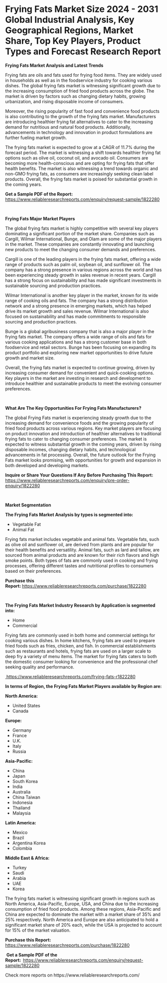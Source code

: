 <p><h1>Frying Fats Market Size 2024 - 2031 Global Industrial Analysis, Key Geographical Regions, Market Share, Top Key Players, Product Types and Forecast Research Report</h1></p><p><strong>Frying Fats Market Analysis and Latest Trends</strong></p>
<p><p>Frying fats are oils and fats used for frying food items. They are widely used in households as well as in the foodservice industry for cooking various dishes. The global frying fats market is witnessing significant growth due to the increasing consumption of fried food products across the globe. The market is driven by factors such as changing dietary habits, growing urbanization, and rising disposable income of consumers.</p><p>Moreover, the rising popularity of fast food and convenience food products is also contributing to the growth of the frying fats market. Manufacturers are introducing healthier frying fat alternatives to cater to the increasing demand for nutritious and natural food products. Additionally, advancements in technology and innovation in product formulations are further fueling market growth.</p><p>The frying fats market is expected to grow at a CAGR of 11.7% during the forecast period. The market is witnessing a shift towards healthier frying fat options such as olive oil, coconut oil, and avocado oil. Consumers are becoming more health-conscious and are opting for frying fats that offer health benefits. The market is also witnessing a trend towards organic and non-GMO frying fats, as consumers are increasingly seeking clean label products. Overall, the frying fats market is poised for substantial growth in the coming years.</p></p>
<p><strong>Get a Sample PDF of the Report:&nbsp;</strong> <a href="https://www.reliableresearchreports.com/enquiry/request-sample/1822280">https://www.reliableresearchreports.com/enquiry/request-sample/1822280</a></p>
<p>&nbsp;</p>
<p><strong>Frying Fats Major Market Players</strong></p>
<p><p>The global frying fats market is highly competitive with several key players dominating a significant portion of the market share. Companies such as Cargill, Wilmar International, Bunge, and Olam are some of the major players in the market. These companies are constantly innovating and launching new products to meet the changing consumer demands and preferences.</p><p>Cargill is one of the leading players in the frying fats market, offering a wide range of products such as palm oil, soybean oil, and sunflower oil. The company has a strong presence in various regions across the world and has been experiencing steady growth in sales revenue in recent years. Cargill has a strong focus on sustainability and has made significant investments in sustainable sourcing and production practices.</p><p>Wilmar International is another key player in the market, known for its wide range of cooking oils and fats. The company has a strong distribution network and a strong presence in emerging markets, which has helped drive its market growth and sales revenue. Wilmar International is also focused on sustainability and has made commitments to responsible sourcing and production practices.</p><p>Bunge is a global agribusiness company that is also a major player in the frying fats market. The company offers a wide range of oils and fats for various cooking applications and has a strong customer base in both foodservice and retail sectors. Bunge has been focusing on expanding its product portfolio and exploring new market opportunities to drive future growth and market size.</p><p>Overall, the frying fats market is expected to continue growing, driven by increasing consumer demand for convenient and quick-cooking options. Key players in the market are investing in research and development to introduce healthier and sustainable products to meet the evolving consumer preferences.</p></p>
<p>&nbsp;</p>
<p><strong>What Are The Key Opportunities For Frying Fats Manufacturers?</strong></p>
<p><p>The global Frying Fats market is experiencing steady growth due to the increasing demand for convenience foods and the growing popularity of fried food products across various regions. Key market players are focusing on product innovation and introduction of healthier alternatives to traditional frying fats to cater to changing consumer preferences. The market is expected to witness substantial growth in the coming years, driven by rising disposable incomes, changing dietary habits, and technological advancements in fat processing. Overall, the future outlook for the Frying Fats market looks promising, with opportunities for growth and expansion in both developed and developing markets.</p></p>
<p><strong>Inquire or Share Your Questions If Any Before Purchasing This Report:</strong> <a href="https://www.reliableresearchreports.com/enquiry/pre-order-enquiry/1822280">https://www.reliableresearchreports.com/enquiry/pre-order-enquiry/1822280</a></p>
<p>&nbsp;</p>
<p><strong>Market Segmentation</strong></p>
<p><strong>The Frying Fats Market Analysis by types is segmented into:</strong></p>
<p><ul><li>Vegetable Fat</li><li>Animal Fat</li></ul></p>
<p><p>Frying fats market includes vegetable and animal fats. Vegetable fats, such as olive oil and sunflower oil, are derived from plants and are popular for their health benefits and versatility. Animal fats, such as lard and tallow, are sourced from animal products and are known for their rich flavors and high smoke points. Both types of fats are commonly used in cooking and frying processes, offering different tastes and nutritional profiles to consumers based on their preferences.</p></p>
<p><strong>Purchase this Report:&nbsp;</strong><a href="https://www.reliableresearchreports.com/purchase/1822280">https://www.reliableresearchreports.com/purchase/1822280</a></p>
<p>&nbsp;</p>
<p><strong>The Frying Fats Market Industry Research by Application is segmented into:</strong></p>
<p><ul><li>Home</li><li>Commercial</li></ul></p>
<p><p>Frying fats are commonly used in both home and commercial settings for cooking various dishes. In home kitchens, frying fats are used to prepare fried foods such as fries, chicken, and fish. In commercial establishments such as restaurants and hotels, frying fats are used on a larger scale to deep fry a variety of menu items. The market for frying fats caters to both the domestic consumer looking for convenience and the professional chef seeking quality and performance.</p></p>
<p><a href="https://www.reliableresearchreports.com/frying-fats-r1822280">&nbsp;https://www.reliableresearchreports.com/frying-fats-r1822280</a></p>
<p><strong>In terms of Region, the Frying Fats Market Players available by Region are:</strong></p>
<p>
    <p> <strong> North America: </strong>
        <ul>
            <li>United States</li>
            <li>Canada</li>
        </ul>
        </p> 
    <p> <strong> Europe: </strong>
        <ul>
            <li>Germany</li>
            <li>France</li>
            <li>U.K.</li>
            <li>Italy</li>
            <li>Russia</li>
        </ul>
        </p> 
    <p> <strong> Asia-Pacific: </strong>
        <ul>
            <li>China</li>
            <li>Japan</li>
            <li>South Korea</li>
            <li>India</li>
            <li>Australia</li>
            <li>China Taiwan</li>
            <li>Indonesia</li>
            <li>Thailand</li>
            <li>Malaysia</li>
        </ul>
        </p> 
    <p> <strong> Latin America: </strong>
        <ul>
            <li>Mexico</li>
            <li>Brazil</li>
            <li>Argentina Korea</li>
            <li>Colombia</li>
        </ul>
        </p> 
    <p> <strong> Middle East & Africa: </strong>
        <ul>
            <li>Turkey</li>
            <li>Saudi</li>
            <li>Arabia</li>
            <li>UAE</li>
            <li>Korea</li>
        </ul>
    </p>
    </p>
<p><p>The frying fats market is witnessing significant growth in regions such as North America, Asia-Pacific, Europe, USA, and China due to the increasing consumption of fried food products. Among these regions, Asia-Pacific and China are expected to dominate the market with a market share of 35% and 25% respectively. North America and Europe are also anticipated to hold a significant market share of 20% each, while the USA is projected to account for 15% of the market valuation.</p></p>
<p><strong>Purchase this Report: </strong><a href="https://www.reliableresearchreports.com/purchase/1822280">https://www.reliableresearchreports.com/purchase/1822280</a></p>
<p>&nbsp;<strong>Get a Sample PDF of the Report:&nbsp;&nbsp;</strong><a href="https://www.reliableresearchreports.com/enquiry/request-sample/1822280">https://www.reliableresearchreports.com/enquiry/request-sample/1822280</a></p>
<p><strong></strong></p>
<p>Check more reports on https://www.reliableresearchreports.com/</p>